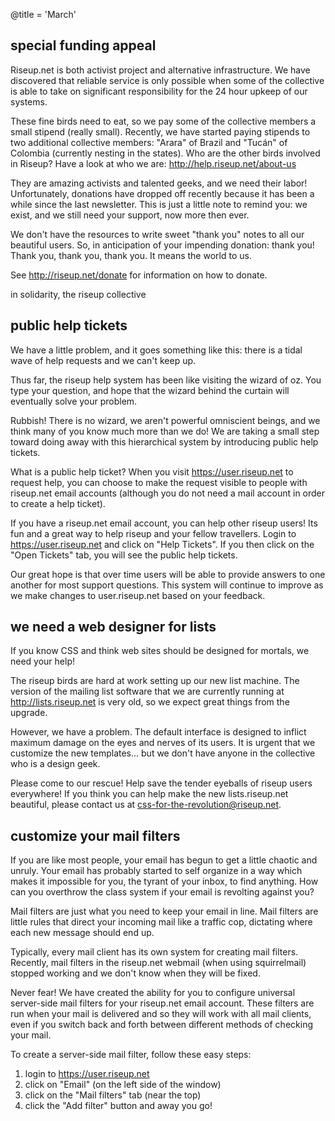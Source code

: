 @title = 'March'

## special funding appeal

Riseup.net is both activist project and alternative infrastructure. We
have discovered that reliable service is only possible when some of the
collective is able to take on significant responsibility for the 24 hour
upkeep of our systems.

These fine birds need to eat, so we pay some of the collective members a
small stipend (really small). Recently, we have started paying stipends
to two additional collective members: "Arara" of Brazil and "Tucán" of
Colombia (currently nesting in the states). Who are the other birds
involved in Riseup? Have a look at who we are:
http://help.riseup.net/about-us

They are amazing activists and talented geeks, and we need their labor!
Unfortunately, donations have dropped off recently because it has been a
while since the last newsletter. This is just a little note to remind
you: we exist, and we still need your support, now more then ever.

We don't have the resources to write sweet "thank you" notes to all our
beautiful users. So, in anticipation of your impending donation: thank
you! Thank you, thank you, thank you. It means the world to us.

See http://riseup.net/donate for information on how to donate.

in solidarity,
the riseup collective

## public help tickets

We have a little problem, and it goes something like this: there is a
tidal wave of help requests and we can't keep up.

Thus far, the riseup help system has been like visiting the wizard of
oz. You type your question, and hope that the wizard behind the curtain
will eventually solve your problem.

Rubbish! There is no wizard, we aren't powerful omniscient beings, and
we think many of you know much more than we do! We are taking a small
step toward doing away with this hierarchical system by introducing
public help tickets.

What is a public help ticket? When you visit https://user.riseup.net to
request help, you can choose to make the request visible to people with
riseup.net email accounts (although you do not need a mail account in
order to create a help ticket).

If you have a riseup.net email account, you can help other riseup users!
Its fun and a great way to help riseup and your fellow travellers. Login
to https://user.riseup.net and click on "Help Tickets". If you then
click on the "Open Tickets" tab, you will see the public help tickets.

Our great hope is that over time users will be able to provide answers
to one another for most support questions. This system will continue to
improve as we make changes to user.riseup.net based on your feedback.

## we need a web designer for lists

If you know CSS and think web sites should be designed for mortals, we
need your help!

The riseup birds are hard at work setting up our new list machine. The
version of the mailing list software that we are currently running at
http://lists.riseup.net is very old, so we expect great things from the
upgrade.

However, we have a problem. The default interface is designed to inflict
maximum damage on the eyes and nerves of its users. It is urgent that we
customize the new templates... but we don't have anyone in the
collective who is a design geek.

Please come to our rescue! Help save the tender eyeballs of riseup users
everywhere! If you think you can help make the new lists.riseup.net
beautiful, please contact us at css-for-the-revolution@riseup.net.

## customize your mail filters

If you are like most people, your email has begun to get a little
chaotic and unruly. Your email has probably started to self organize in
a way which makes it impossible for you, the tyrant of your inbox, to
find anything. How can you overthrow the class system if your email is
revolting against you?

Mail filters are just what you need to keep your email in line. Mail
filters are little rules that direct your incoming mail like a traffic
cop, dictating where each new message should end up.

Typically, every mail client has its own system for creating mail
filters. Recently, mail filters in the riseup.net webmail (when using
squirrelmail) stopped working and we don't know when they will be fixed.

Never fear! We have created the ability for you to configure universal
server-side mail filters for your riseup.net email account. These
filters are run when your mail is delivered and so they will work with
all mail clients, even if you switch back and forth between different
methods of checking your mail.

To create a server-side mail filter, follow these easy steps:

1) login to https://user.riseup.net
2) click on "Email" (on the left side of the window)
3) click on the "Mail filters" tab (near the top)
4) click the "Add filter" button and away you go!
